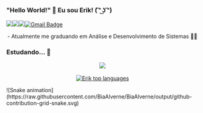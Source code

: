 ### "Hello World!" 👋 Eu sou Erik! ( ͡ᵔ ͜ʖ ͡ᵔ)


<a href="https://www.linkedin.com/in/erik-miqueias-330471255/"><img src="https://img.shields.io/badge/linkedin-%230077B5.svg?&style=for-the-badge&logo=linkedin&logoColor=white"/></a><a href="https://www.instagram.com/erik.miqueias_/"><img src="https://img.shields.io/badge/instagram-%23E4405F.svg?&style=for-the-badge&logo=instagram&logoColor=white"/></a><a src="https://img.shields.io/badge/medium-%2312100E.svg?&style=for-the-badge&logo=medium&logoColor=white"/></a><img src="https://img.shields.io/github/followers/erikmiqueias?logo=github&style=for-the-badge"/>[![Gmail Badge](https://img.shields.io/badge/send%20me%20a%20email-silver?style=for-the-badge&logo=gmail&link=mailto:erikmiqueiaspereira@gmail.com.br)](mailto:erikmiqueiaspereira@gmail.com)

<div  align="center" >
  - Atualmente me graduando em Análise e Desenvolvimento de Sistemas 👨‍🎓
  <br>
</div>

### Estudando... 🧠
<p align="center">
  <a href="https://skillicons.dev">
    <img src="https://skillicons.dev/icons?i=git,python,react,typescript,django,linux" />
  </a>
</p>

<div align="center">
  
[![Erik top languages](https://github-readme-stats.vercel.app/api/top-langs/?username=erikmiqueias&theme=dracula)](https://github.com/anuraghazra/github-readme-stats)
  
 </div>

<div>
 ![Snake animation](https://raw.githubusercontent.com/BiaAlverne/BiaAlverne/output/github-contribution-grid-snake.svg)
</div>
